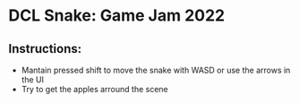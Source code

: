 # DCL Snake: Game Jam 2022

## Instructions:
- Mantain pressed shift to move the snake with WASD or use the arrows in the UI
- Try to get the apples arround the scene
